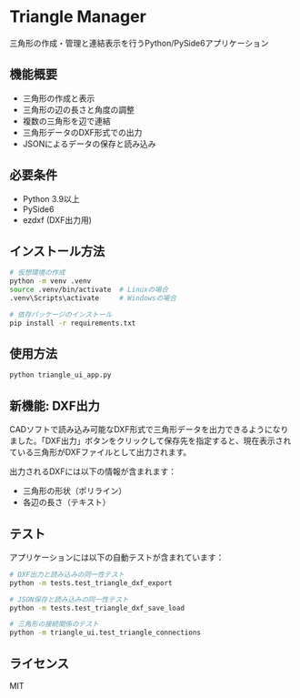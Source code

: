 # Triangle Manager

三角形の作成・管理と連結表示を行うPython/PySide6アプリケーション

## 機能概要

- 三角形の作成と表示
- 三角形の辺の長さと角度の調整
- 複数の三角形を辺で連結
- 三角形データのDXF形式での出力
- JSONによるデータの保存と読み込み

## 必要条件

- Python 3.9以上
- PySide6
- ezdxf (DXF出力用)

## インストール方法

```bash
# 仮想環境の作成
python -m venv .venv
source .venv/bin/activate  # Linuxの場合
.venv\Scripts\activate     # Windowsの場合

# 依存パッケージのインストール
pip install -r requirements.txt
```

## 使用方法

```bash
python triangle_ui_app.py
```

## 新機能: DXF出力

CADソフトで読み込み可能なDXF形式で三角形データを出力できるようになりました。「DXF出力」ボタンをクリックして保存先を指定すると、現在表示されている三角形がDXFファイルとして出力されます。

出力されるDXFには以下の情報が含まれます：
- 三角形の形状（ポリライン）
- 各辺の長さ（テキスト）

## テスト

アプリケーションには以下の自動テストが含まれています：

```bash
# DXF出力と読み込みの同一性テスト
python -m tests.test_triangle_dxf_export

# JSON保存と読み込みの同一性テスト
python -m tests.test_triangle_dxf_save_load

# 三角形の接続関係のテスト
python -m triangle_ui.test_triangle_connections
```

## ライセンス

MIT 